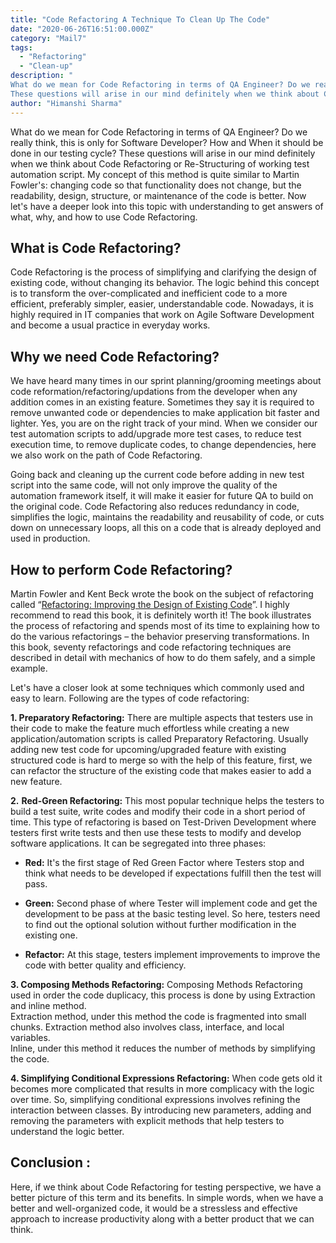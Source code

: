 ```yaml
---
title: "Code Refactoring A Technique To Clean Up The Code"
date: "2020-06-26T16:51:00.000Z"
category: "Mail7"
tags:
  - "Refactoring"
  - "Clean-up"
description: "
What do we mean for Code Refactoring in terms of QA Engineer? Do we really think, this is only for Software Developer? How and When it should be done in our testing cycle? 
These questions will arise in our mind definitely when we think about Code Refactoring or Re-Structuring of working test automation script..."
author: "Himanshi Sharma"
---
```



What do we mean for Code Refactoring in terms of QA Engineer? Do we really think, this is only for Software Developer? How and When it should be done in our testing cycle? 
These questions will arise in our mind definitely when we think about Code Refactoring or Re-Structuring of working test automation script. 
My concept of this method is quite similar to Martin Fowler's: changing code so that functionality does not change, but the readability, design, structure, or maintenance of the code is better.
Now let's have a deeper look into this topic with understanding to get answers of what, why, and how to use Code Refactoring.
 

## What is Code Refactoring?

Code Refactoring is the process of simplifying and clarifying the design of existing code, without changing its behavior. The logic behind this concept is to transform the over-complicated and inefficient code to a more efficient, preferably simpler, easier, understandable code.
Nowadays, it is highly required in IT companies that work on Agile Software Development and become a usual practice in everyday works.

## Why we need Code Refactoring?
We have heard many times in our sprint planning/grooming meetings about code reformation/refactoring/updations from the developer when any addition comes in an existing feature. Sometimes they say it is required to remove unwanted code or dependencies to make application bit faster and lighter. 
Yes, you are on the right track of your mind. When we consider our test automation scripts to add/upgrade more test cases, to reduce test execution time, to remove duplicate codes, to change dependencies, here we also work on the path of Code Refactoring. 

Going back and cleaning up the current code before adding in new test script into the same code, will not only improve the quality of the automation framework itself, it will make it easier for future QA to build on the original code. Code Refactoring also reduces redundancy in code, simplifies the logic, maintains the readability and reusability of code, or cuts down on unnecessary loops, all this on a code that is already deployed and used in production.

## How to perform Code Refactoring?

Martin Fowler and Kent Beck wrote the book on the subject of refactoring called “[Refactoring: Improving the Design of Existing Code](https://martinfowler.com/books/refactoring.html)”. I highly recommend to read this book, it is definitely worth it! The book illustrates the process of refactoring and spends most of its time to explaining how to do the various refactorings – the behavior preserving transformations. In this book, seventy refactorings and code refactoring techniques are described in detail with mechanics of how to do them safely, and a simple example.

Let's have a closer look at some techniques which commonly used and easy to learn. Following are the types of code refactoring:

**1. Preparatory Refactoring:** There are multiple aspects that testers use in their code to make the feature much effortless while creating a new application/automation scripts is called Preparatory Refactoring.
Usually adding new test code for upcoming/upgraded feature with existing structured code is hard to merge so with the help of this feature, first, we can refactor the structure of the existing code that makes easier to add a new feature.

**2.** **Red-Green Refactoring:** This most popular technique helps the testers to build a test suite, write codes and modify their code in a short period of time. This type of refactoring is based on Test-Driven Development where testers first write tests and then use these tests to modify and develop software applications. It can be segregated into three phases:

-   **Red:**  It's the first stage of Red Green Factor where Testers stop and think what needs to be developed if expectations fulfill then the test will pass.  

-   **Green:** Second phase of where Tester will implement code and get the development to be pass at the basic testing level.  So here, testers need to find out the optional solution without further modification in the existing one.

-   **Refactor:** At this stage, testers implement improvements to improve the code with better quality and efficiency.  
  
**3. Composing Methods Refactoring:** Composing Methods Refactoring used in order the code duplicacy, this process is done by using Extraction and inline method.  
Extraction method, under this method the code is fragmented into small chunks. Extraction method also involves class, interface, and local variables.  
Inline, under this method it reduces the number of methods by simplifying the code.  
  
**4. Simplifying Conditional Expressions Refactoring:** When code gets old it becomes more complicated that results in more complicacy with the logic over time. So, simplifying conditional expressions involves refining the interaction between classes. By introducing new parameters, adding and removing the parameters with explicit methods that help testers to understand the logic better.

## Conclusion :
Here, if we think about Code Refactoring for testing perspective, we have a better picture of this term and its benefits. In simple words, when we have a better and well-organized code, it would be a stressless and effective approach to increase productivity along with a better product that we can think.  